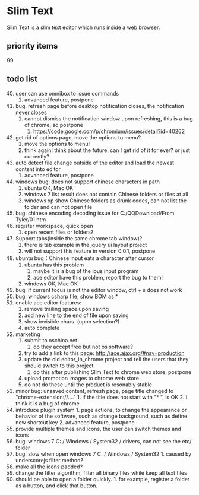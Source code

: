 # Slim Text

Slim Text is a slim text editor which runs inside a web browser.


## priority items
99


## todo list

40. user can use omnibox to issue commands
    1. advanced feature, postpone
63. bug: refresh page before desktop notification closes, the notification never closes
    1. cannot dismiss the notification window upon refreshing, this is a bug of chrome, so postpone
        1. https://code.google.com/p/chromium/issues/detail?id=40262
66. get rid of options page, move the options to menu?
    1. move the options to menu!
    2. think again! think about the future: can I get rid of it for ever? or just currently?
68. auto detect file change outside of the editor and load the newest content into editor
    1. advanced feature, postpone
85. windows bug: does not support chinese characters in path
    1. ubuntu OK, Mac OK
    2. windows 7 list result does not contain Chinese folders or files at all
    3. windows xp show Chinese folders as drunk codes, can not list the folder and can not open file
86. bug: chinese encoding decoding issue for C:/QQDownload/From Tyler/01.htm
87. register workspace, quick open
    1. open recent files or folders?
90. Support tabs(inside the same chrome tab window)?
    1. there is tab example in the jquery ui layout project
    2. will not support this feature in version 0.0.1, postpone
92. ubuntu bug：Chinese input eats a character after cursor
    1. ubuntu has this problem
        1. maybe it is a bug of the ibus input program
        2. ace editor have this problem, report the bug to them!
    2. windows OK, Mac OK
93. bug: if current focus is not the editor window, ctrl + s does not work
96. bug: windows csharp file, show BOM as *
97. enable ace editor features:
    1. remove trailing space upon saving
    2. add new line to the end of file upon saving
    3. show invisible chars. (upon selection?)
    4. auto complete
99. marketing
    1. submit to oschina.net
        1. do they accept free but not os software?
    2. try to add a link to this page: http://ace.ajax.org/#nav=production
    3. update the old editor_in_chrome project and tell the users that they should switch to this project
        1. do this after publishing Slim Text to chrome web store, postpone
    4. upload promotion images to chrome web store
    5. do not do these until the product is resonably stable
104. minor bug: unsaved content, refresh page, page title changed to "chrome-extension://...."
    1. if the title does not start with "* ", is OK
    2. I think it is a bug of chrome
105. introduce plugin system
    1. page actions, to change the appearance or behavior of the software, such as change background, such as define new shortcut key 
    2. advanced feature, postpone
107. provide multiple themes and icons, the user can switch themes and icons
111. bug: windows 7 C: / Windows / System32 / drivers, can not see the etc/ folder
112. bug: slow when open windows 7 C: / Windows / System32
    1. caused by underscorejs filter method?
115. make all the icons padded?
116. change the filter algorithm, filter all binary files while keep all text files
118. should be able to open a folder quickly.
    1. for example, register a folder as a button, and click that button.
